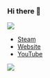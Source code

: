### Hi there 👋

![](https://komarev.com/ghpvc/?username=xpboosting&color=blue)

- [Steam](https://steamcommunity.com/id/xpboosting)
- [Website](https://elegy.wtf/x)
- [YouTube](https://www.youtube.com/watch?v=PYY8D6n9N1I)


<img src="https://lanyard.cnrad.dev/api/886239464756768808">
